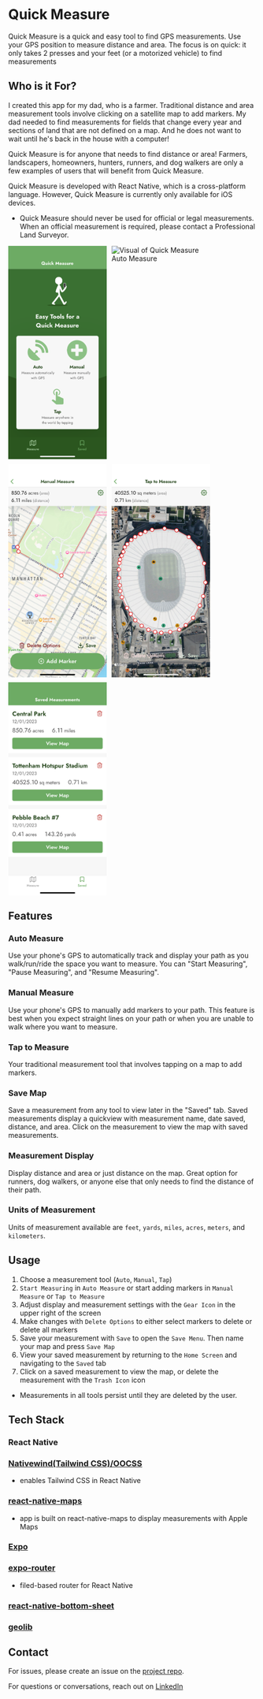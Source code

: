 # Quick Measure

Quick Measure is a quick and easy tool to find GPS measurements. Use your GPS position to measure distance and area. The focus is on quick: it only takes 2 presses and your feet (or a motorized vehicle) to find measurements

## Who is it For?

I created this app for my dad, who is a farmer. Traditional distance and area measurement tools involve clicking on a satellite map to add markers. My dad needed to find measurements for fields that change every year and sections of land that are not defined on a map. And he does not want to wait until he's back in the house with a computer!

Quick Measure is for anyone that needs to find distance or area! Farmers, landscapers, homeowners, hunters, runners, and dog walkers are only a few examples of users that will benefit from Quick Measure. 

Quick Measure is developed with React Native, which is a cross-platform language. However, Quick Measure is currently only available for iOS devices.

* Quick Measure should never be used for official or legal measurements. When an official measurement is required, please contact a Professional Land Surveyor.

<div style="display:flex; flex-direction:row; justify-content:justify-around; flex-wrap:wrap; gap:10px;">
  <img src="./assets/visuals/homepage-visual.png" alt="Visual of Quick Measure Homepage" width="200">
  <img src="./assets/visuals/auto-measure-visual.png" alt="Visual of Quick Measure Auto Measure" width="200">
  <img src="./assets/visuals/manual-measure-visual.png" alt="Visual of Quick Measure Manual Measure" width="200">
  <img src="./assets/visuals/tap-to-measure-visual.png" alt="Visual of Quick Measure Tap to Measure" width="200">
  <img src="./assets/visuals/saved-measurements-visual.png" alt="Visual of Quick Measure Saved Measurements" width="200">
</div>

## Features

### Auto Measure

Use your phone's GPS to automatically track and display your path as you walk/run/ride the space you want to measure. You can "Start Measuring", "Pause Measuring", and "Resume Measuring".

### Manual Measure

Use your phone's GPS to manually add markers to your path. This feature is best when you expect straight lines on your path or when you are unable to walk where you want to measure.

### Tap to Measure

Your traditional measurement tool that involves tapping on a map to add markers.

### Save Map

Save a measurement from any tool to view later in the "Saved" tab. Saved measurements display a quickview with measurement name, date saved, distance, and area. Click on the measurement to view the map with saved measurements.

### Measurement Display

Display distance and area or just distance on the map. Great option for runners, dog walkers, or anyone else that only needs to find the distance of their path. 

### Units of Measurement

Units of measurement available are `feet`, `yards`, `miles`, `acres`, `meters`, and `kilometers`.

## Usage
  1. Choose a measurement tool (`Auto`, `Manual`, `Tap`)
  2. `Start Measuring` in `Auto Measure` or start adding markers in `Manual Measure` or `Tap to Measure`
  3. Adjust display and measurement settings with the `Gear Icon` in the upper right of the screen
  4. Make changes with `Delete Options` to either select markers to delete or delete all markers
  5. Save your measurement with `Save` to open the `Save Menu`. Then name your map and press `Save Map`
  6. View your saved measurement by returning to the `Home Screen` and navigating to the `Saved` tab
  7. Click on a saved measurement to view the map, or delete the measurement with the `Trash Icon` icon

  * Measurements in all tools persist until they are deleted by the user. 

## Tech Stack

### React Native

### [Nativewind(Tailwind CSS)/OOCSS](https://www.nativewind.dev/)
  - enables Tailwind CSS in React Native

### [react-native-maps](https://github.com/react-native-maps/react-native-maps)
  - app is built on react-native-maps to display measurements with Apple Maps

### [Expo](https://expo.dev/)

### [expo-router](https://docs.expo.dev/router/introduction/)
  - filed-based router for React Native

### [react-native-bottom-sheet](https://gorhom.github.io/react-native-bottom-sheet/)

### [geolib](https://www.npmjs.com/package/geolib)

## Contact

For issues, please create an issue on the [project repo](https://github.com/a-down/quick-measure-gps-app/issues).

For questions or conversations, reach out on [LinkedIn](https://linkedin.com/in/alec-downing/)